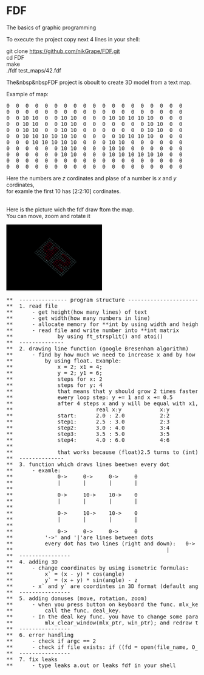 # FDF
The basics of graphic programming

To execute the project copy next 4 lines in your shell:

git clone https://github.com/nikGrape/FDF.git<br>
cd FDF<br>
make<br>
./fdf test_maps/42.fdf<br>

The&nbsp&nbspFDF project is oboult to create 3D model from a text map.<br>

Example of map:
<pre>
0  0  0  0  0  0  0  0  0  0  0  0  0  0  0  0  0  0  0
0  0  0  0  0  0  0  0  0  0  0  0  0  0  0  0  0  0  0
0  0 10 10  0  0 10 10  0  0  0 10 10 10 10 10  0  0  0
0  0 10 10  0  0 10 10  0  0  0  0  0  0  0 10 10  0  0
0  0 10 10  0  0 10 10  0  0  0  0  0  0  0 10 10  0  0
0  0 10 10 10 10 10 10  0  0  0  0 10 10 10 10  0  0  0
0  0  0 10 10 10 10 10  0  0  0 10 10  0  0  0  0  0  0
0  0  0  0  0  0 10 10  0  0  0 10 10  0  0  0  0  0  0
0  0  0  0  0  0 10 10  0  0  0 10 10 10 10 10 10  0  0
0  0  0  0  0  0  0  0  0  0  0  0  0  0  0  0  0  0  0
0  0  0  0  0  0  0  0  0  0  0  0  0  0  0  0  0  0  0
</pre>
Here the numbers are *z* cordinates and plase of a number is *x* and *y* cordinates,<br>
for examle the first 10 has [2:2:10] cordinates.<br><br>
<p>Here is the picture wich the fdf draw ftom the map.<br>
You can move, zoom and rotate it</p>
<img src="https://github.com/nikGrape/FDF/blob/master/Screen%20Shot%202019-10-05%20at%202.38.08%20PM.png" height="50%" width="50%">

<pre>
**	--------------- program structure -----------------------
**	1. read file
**		- get height(how many lines) of text
**		- get width(how many numbers in line)
**		- allocate memory for **int by using width and height (look your ft_strsplit() )
**		- read file and write number into **int matrix
**				by using ft_strsplit() and atoi()
**	--------------
**	2. drawing line function (google Bresenham algorithm)
**		- find by how much we need to increase x and by how much we need to increase y
**			by using float. Example:
**				x = 2; x1 = 4;
**				y = 2; y1 = 6;
**				steps for x: 2
**				steps for y: 4
**				that means that y should grow 2 times faster than x
**				ewery loop step: y += 1 and x += 0.5
**				after 4 steps x and y will be equal with x1, y1
**							real x:y			x:y				pixels				
**				start:		2.0 : 2.0			2:2					.
**				step1:		2.5 : 3.0			2:3					.
**				step2:		3.0	: 4.0			3:4					 .
**				step3:		3.5 : 5.0			3:5					 .
**				step4:		4.0 : 6.0			4:6					  .
**
**				that works because (float)2.5 turns to (int)2 in func. mlx_pixel_put()
**	--------------
**	3. function which draws lines beetwen every dot
**		- examle:
**				0->		0->		0->		0
**				|		|		|		|
**				
**				0->		10->	10->	0
**				|		|		|		|
**				
**				0->		10->	10->	0
**				|		|		|		|
**				
**				0->		0->		0->		0
**			'->' and '|'are lines between dots 
**			every dot has two lines (right and down):	0->
**                                                |
**	----------------
**	4. adding 3D
**		- change coordinates by using isometric formulas:
**			x` = (x - y) * cos(angle)
**			y` = (x + y) * sin(angle) - z
**		- x` and y` are coordintes in 3D format (default angle 0.8)
**	----------------
**	5. adding donuses (move, rotation, zoom)
**		- when you press button on keyboard the func. mlx_key_hook(win_ptr, deal_key, NULL);
**			call the func. deal_key.
**		- In the deal key func. you have to change some parametrs, clear the window with
**			mlx_clear_window(mlx_ptr, win_ptr); and redraw the picture
**	----------------
**	6. error handling
**		- check if argc == 2
**		- check if file exists: if ((fd = open(file_name, O_RDONLY) > 0))
**	----------------
**	7. fix leaks
**		- type leaks a.out or leaks fdf in your shell
</pre>
